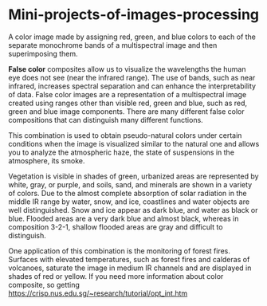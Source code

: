 # Mini-projects-of-images-processing

A color image made by assigning red, green, and blue colors to each of the separate monochrome bands of a multispectral image and then superimposing them.

**False color** composites allow us to visualize the wavelengths the human eye does not see (near the infrared range). The use of bands, such as near infrared, increases spectral separation and can enhance the interpretability of data. False color images are a representation of a multispectral image created using ranges other than visible red, green and blue, such as red, green and blue image components. There are many different false color compositions that can distinguish many different functions.

This combination is used to obtain pseudo-natural colors under certain conditions when the image is visualized similar to the natural one and allows you to analyze the atmospheric haze, the state of suspensions in the atmosphere, its smoke.

Vegetation is visible in shades of green, urbanized areas are represented by white, gray, or purple, and soils, sand, and minerals are shown in a variety of colors. Due to the almost complete absorption of solar radiation in the middle IR range by water, snow, and ice, coastlines and water objects are well distinguished. Snow and ice appear as dark blue, and water as black or blue. Flooded areas are a very dark blue and almost black, whereas in composition 3-2-1, shallow flooded areas are gray and difficult to distinguish.

One application of this combination is the monitoring of forest fires. Surfaces with elevated temperatures, such as forest fires and calderas of volcanoes, saturate the image in medium IR channels and are displayed in shades of red or yellow.
 If you need more information about color composite, so getting https://crisp.nus.edu.sg/~research/tutorial/opt_int.htm
